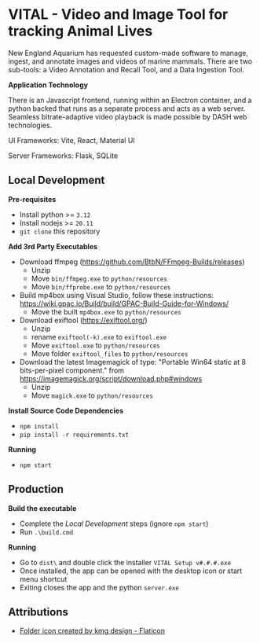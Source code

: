# VITAL - Video and Image Tool for tracking Animal Lives

New England Aquarium has requested custom-made software to manage, ingest, and annotate images and videos of marine mammals. There are two sub-tools: a Video Annotation and Recall Tool, and a Data Ingestion Tool.

**Application Technology**

There is an Javascript frontend, running within an Electron container, and a python backed that runs as a separate process and acts as a web server. Seamless bitrate-adaptive video playback is made possible by DASH web technologies.

UI Frameworks: Vite, React, Material UI

Server Frameworks: Flask, SQLite

## Local Development

**Pre-requisites**

- Install python >= `3.12`
- Install nodejs >= `20.11`
- `git clone` this repository

**Add 3rd Party Executables**

- Download ffmpeg (https://github.com/BtbN/FFmpeg-Builds/releases)
  - Unzip
  - Move `bin/ffmpeg.exe` to `python/resources`
  - Move `bin/ffprobe.exe` to `python/resources`
- Build mp4box using Visual Studio, follow these instructions: https://wiki.gpac.io/Build/build/GPAC-Build-Guide-for-Windows/
  - Move the built `mp4box.exe` to `python/resources`
- Download exiftool (https://exiftool.org/)
  - Unzip
  - rename `exiftool(-k).exe` to `exiftool.exe`
  - Move `exiftool.exe` to `python/resources`
  - Move folder `exiftool_files` to `python/resources`
- Download the latest Imagemagick of type: "Portable Win64 static at 8 bits-per-pixel component." from https://imagemagick.org/script/download.php#windows
  - Unzip
  - Move `magick.exe` to `python/resources`

**Install Source Code Dependencies**

- `npm install`
- `pip install -r requirements.txt`

**Running**

- `npm start`

## Production

**Build the executable**

- Complete the _Local Development_ steps (ignore `npm start`)
- Run `.\build.cmd`

**Running**

- Go to `dist\` and double click the installer `VITAL Setup v#.#.#.exe`
- Once installed, the app can be opened with the desktop icon or start menu shortcut
- Exiting closes the app and the python `server.exe`

## Attributions

- [Folder icon created by kmg design - Flaticon](https://www.flaticon.com/free-icons/folder)
